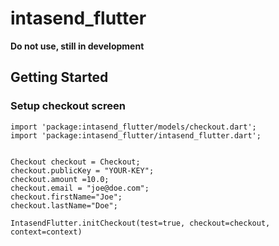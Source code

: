 # intasend_flutter

**Do not use, still in development**

## Getting Started

### Setup checkout screen

    import 'package:intasend_flutter/models/checkout.dart';
    import 'package:intasend_flutter/intasend_flutter.dart';


    Checkout checkout = Checkout;
    checkout.publicKey = "YOUR-KEY";
    checkout.amount =10.0;
    checkout.email = "joe@doe.com";
    checkout.firstName="Joe";
    checkout.lastName="Doe";

    IntasendFlutter.initCheckout(test=true, checkout=checkout, context=context)
